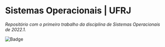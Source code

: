 # Sistemas Operacionais | UFRJ
*Repositório com o primeiro trabalho da disciplina de Sistemas Operacionais de 2022.1.*

![Badge](https://img.shields.io/badge/C-00599C?style=for-the-badge&logo=c&logoColor=white)
